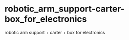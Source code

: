 # robotic_arm_support-carter-box_for_electronics
robotic arm support + carter + box for electronics
